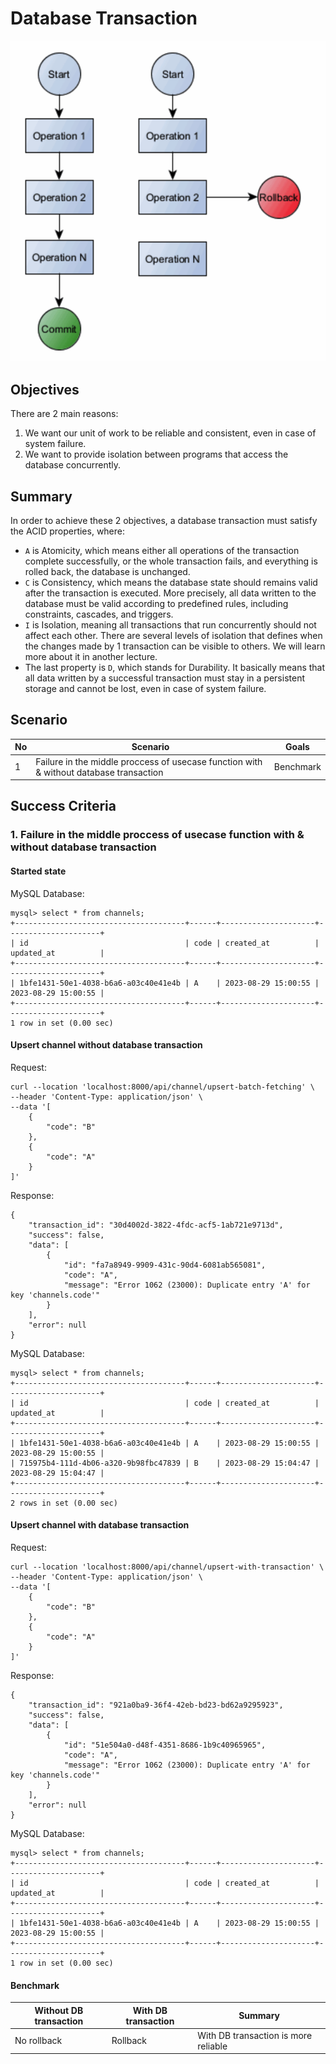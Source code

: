 # Database Transaction

![Alt text](db-transaction.png?raw=true "Database Transaction")

## Objectives

There are 2 main reasons:

1. We want our unit of work to be reliable and consistent, even in case of system failure.
2. We want to provide isolation between programs that access the database concurrently.

## Summary

In order to achieve these 2 objectives, a database transaction must satisfy the ACID properties, where:

* `A` is Atomicity, which means either all operations of the transaction complete successfully, or the whole transaction fails, and everything is rolled back, the database is unchanged.
* `C` is Consistency, which means the database state should remains valid after the transaction is executed. More precisely, all data written to the database must be valid according to predefined rules, including constraints, cascades, and triggers.
* `I` is Isolation, meaning all transactions that run concurrently should not affect each other. There are several levels of isolation that defines when the changes made by 1 transaction can be visible to others. We will learn more about it in another lecture.
* The last property is `D`, which stands for Durability. It basically means that all data written by a successful transaction must stay in a persistent storage and cannot be lost, even in case of system failure.

## Scenario

| No | Scenario | Goals |
| ------------- | ------------- | ------------- |
| 1  | Failure in the middle proccess of usecase function with & without database transaction | Benchmark |

## Success Criteria

### 1. Failure in the middle proccess of usecase function with & without database transaction

#### Started state

MySQL Database:
```
mysql> select * from channels;
+--------------------------------------+------+---------------------+---------------------+
| id                                   | code | created_at          | updated_at          |
+--------------------------------------+------+---------------------+---------------------+
| 1bfe1431-50e1-4038-b6a6-a03c40e41e4b | A    | 2023-08-29 15:00:55 | 2023-08-29 15:00:55 |
+--------------------------------------+------+---------------------+---------------------+
1 row in set (0.00 sec)
```

#### Upsert channel without database transaction

Request:
```
curl --location 'localhost:8000/api/channel/upsert-batch-fetching' \
--header 'Content-Type: application/json' \
--data '[
    {
        "code": "B"
    },
    {
        "code": "A"
    }
]'
```

Response:
```
{
    "transaction_id": "30d4002d-3822-4fdc-acf5-1ab721e9713d",
    "success": false,
    "data": [
        {
            "id": "fa7a8949-9909-431c-90d4-6081ab565081",
            "code": "A",
            "message": "Error 1062 (23000): Duplicate entry 'A' for key 'channels.code'"
        }
    ],
    "error": null
}
```

MySQL Database:
```
mysql> select * from channels;
+--------------------------------------+------+---------------------+---------------------+
| id                                   | code | created_at          | updated_at          |
+--------------------------------------+------+---------------------+---------------------+
| 1bfe1431-50e1-4038-b6a6-a03c40e41e4b | A    | 2023-08-29 15:00:55 | 2023-08-29 15:00:55 |
| 715975b4-111d-4b06-a320-9b98fbc47839 | B    | 2023-08-29 15:04:47 | 2023-08-29 15:04:47 |
+--------------------------------------+------+---------------------+---------------------+
2 rows in set (0.00 sec)
```

#### Upsert channel with database transaction

Request:
```
curl --location 'localhost:8000/api/channel/upsert-with-transaction' \
--header 'Content-Type: application/json' \
--data '[
    {
        "code": "B"
    },
    {
        "code": "A"
    }
]'
```

Response:
```
{
    "transaction_id": "921a0ba9-36f4-42eb-bd23-bd62a9295923",
    "success": false,
    "data": [
        {
            "id": "51e504a0-d48f-4351-8686-1b9c40965965",
            "code": "A",
            "message": "Error 1062 (23000): Duplicate entry 'A' for key 'channels.code'"
        }
    ],
    "error": null
}
```

MySQL Database:
```
mysql> select * from channels;
+--------------------------------------+------+---------------------+---------------------+
| id                                   | code | created_at          | updated_at          |
+--------------------------------------+------+---------------------+---------------------+
| 1bfe1431-50e1-4038-b6a6-a03c40e41e4b | A    | 2023-08-29 15:00:55 | 2023-08-29 15:00:55 |
+--------------------------------------+------+---------------------+---------------------+
1 row in set (0.00 sec)
```

#### Benchmark

| Without DB transaction | With DB transaction | Summary |
|  ------------- | ------------- | ------------- |
| No rollback | Rollback  | With DB transaction is more reliable |